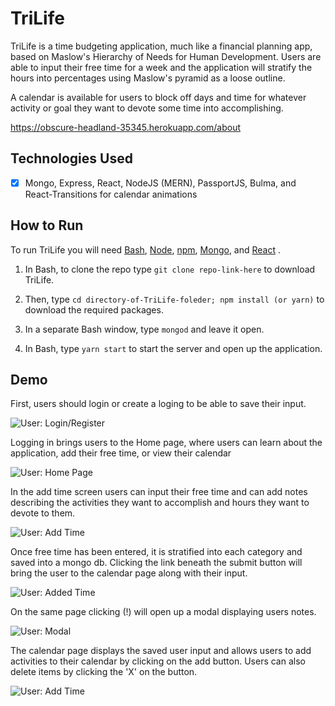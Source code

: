 # TriLife
TriLife is a time budgeting application, much like a financial planning app, based on Maslow's Hierarchy of Needs for Human Development. Users are able to input their free time for a week and the application will stratify the hours into percentages using Maslow's pyramid as a loose outline.

A calendar is available for users to block off days and time for whatever activity or goal they want to devote some time into accomplishing.

https://obscure-headland-35345.herokuapp.com/about

## Technologies Used
- [x] Mongo, Express, React, NodeJS (MERN), PassportJS, Bulma, and React-Transitions for calendar animations

## How to Run
To run TriLife you will need [Bash](https://git-scm.com/downloads/), [Node](https://nodejs.org/en/), [npm](https://www.npmjs.com/get-npm?utm_source=house&utm_medium=homepage&utm_campaign=free%20orgs&utm_term=Install%20npm), [Mongo](https://docs.mongodb.com/manual/installation/), and [React](https://reactjs.org/docs/getting-started.html) .

1. In Bash, to clone the repo type `git clone repo-link-here` to download TriLife.

2. Then, type `cd directory-of-TriLife-foleder; npm install (or yarn)` to download the required packages.

3. In a separate Bash window, type `mongod` and leave it open.

4. In Bash, type `yarn start` to start the server and open up the application.

## Demo

First, users should login or create a loging to be able to save their input.

![User: Login/Register](client/src/images/login.png)

Logging in brings users to the Home page, where users can learn about the application, add their free time, or view their calendar

![User: Home Page](./client/src/images/home.png)

In the add time screen users can input their free time and can add notes describing the activities they want to accomplish and hours they want to devote to them.

![User: Add Time](./client/src/images/addtime.png)

Once free time has been entered, it is stratified into each category and saved into a mongo db. Clicking the link beneath the submit button will bring the user to the calendar page along with their input.

![User: Added Time](./client/src/images/added.png)

On the same page clicking (!) will open up a modal displaying users notes.

![User: Modal](./client/src/images/added_modal.png)

The calendar page displays the saved user input and allows users to add activities to their calendar by clicking on the add button. Users can also delete items by clicking the 'X' on the button.

![User: Add Time](./client/src/images/calendar.png)
